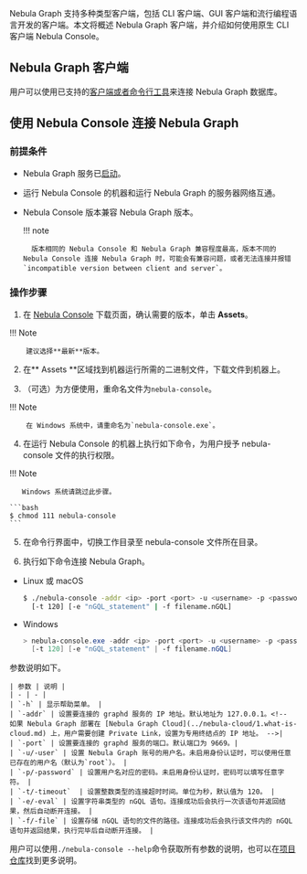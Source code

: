 Nebula Graph 支持多种类型客户端，包括 CLI 客户端、GUI 客户端和流行编程语言开发的客户端。本文将概述 Nebula Graph 客户端，并介绍如何使用原生 CLI 客户端 Nebula Console。

## Nebula Graph 客户端

用户可以使用已支持的[客户端或者命令行工具](https://docs.nebula-graph.com.cn/{{nebula.release}}/20.appendix/6.eco-tool-version/)来连接 Nebula Graph 数据库。<!--这里用外链。-->

<!-- TODO 云服务未能和 v{{ nebula.release }} 一起发布。
如果还没有 Nebula Graph 数据库，建议尝试云服务 [Nebula Graph Cloud Service](https://cloud.nebula-graph.com.cn/)。Nebula Graph Cloud Service 支持按需部署和快速搭建，并且使用 Nebula Graph Studio 作为默认客户端。
-->

## 使用 Nebula Console 连接 Nebula Graph

### 前提条件

- Nebula Graph 服务已[启动](https://docs.nebula-graph.com.cn/{{nebula.release}}/4.deployment-and-installation/manage-service/)。<!--这里用外链。-->

- 运行 Nebula Console 的机器和运行 Nebula Graph 的服务器网络互通。

- Nebula Console 版本兼容 Nebula Graph 版本。

  !!! note
  
        版本相同的 Nebula Console 和 Nebula Graph 兼容程度最高，版本不同的 Nebula Console 连接 Nebula Graph 时，可能会有兼容问题，或者无法连接并报错`incompatible version between client and server`。

### 操作步骤

1. 在 [Nebula Console](https://github.com/vesoft-inc/nebula-console/releases "the nebula-console Releases page") 下载页面，确认需要的版本，单击 **Assets**。

  !!! Note

        建议选择**最新**版本。

2. 在** Assets **区域找到机器运行所需的二进制文件，下载文件到机器上。


3. （可选）为方便使用，重命名文件为`nebula-console`。

  !!! Note

        在 Windows 系统中，请重命名为`nebula-console.exe`。

4. 在运行 Nebula Console 的机器上执行如下命令，为用户授予 nebula-console 文件的执行权限。

  !!! Note

       Windows 系统请跳过此步骤。

    ```bash
    $ chmod 111 nebula-console
    ```

5. 在命令行界面中，切换工作目录至 nebula-console 文件所在目录。

6. 执行如下命令连接 Nebula Graph。

  - Linux 或 macOS

    ```bash
    $ ./nebula-console -addr <ip> -port <port> -u <username> -p <password>
      [-t 120] [-e "nGQL_statement" | -f filename.nGQL]
    ```

  - Windows

    ```powershell
    > nebula-console.exe -addr <ip> -port <port> -u <username> -p <password>
      [-t 120] [-e "nGQL_statement" | -f filename.nGQL]
    ```

  参数说明如下。

    | 参数 | 说明 |
    | - | - |
    | `-h` | 显示帮助菜单。 |
    | `-addr` | 设置要连接的 graphd 服务的 IP 地址。默认地址为 127.0.0.1。<!-- 如果 Nebula Graph 部署在 [Nebula Graph Cloud](../nebula-cloud/1.what-is-cloud.md) 上，用户需要创建 Private Link，设置为专用终结点的 IP 地址。 -->|
    | `-port` | 设置要连接的 graphd 服务的端口。默认端口为 9669。|
    | `-u/-user` | 设置 Nebula Graph 账号的用户名。未启用身份认证时，可以使用任意已存在的用户名（默认为`root`）。 |
    | `-p/-password` | 设置用户名对应的密码。未启用身份认证时，密码可以填写任意字符。 |
    | `-t/-timeout`  | 设置整数类型的连接超时时间。单位为秒，默认值为 120。 |
    | `-e/-eval` | 设置字符串类型的 nGQL 语句。连接成功后会执行一次该语句并返回结果，然后自动断开连接。 |
    | `-f/-file` | 设置存储 nGQL 语句的文件的路径。连接成功后会执行该文件内的 nGQL 语句并返回结果，执行完毕后自动断开连接。 |

用户可以使用`./nebula-console --help`命令获取所有参数的说明，也可以在[项目仓库](https://github.com/vesoft-inc/nebula-console/tree/{{console.branch}})找到更多说明。
